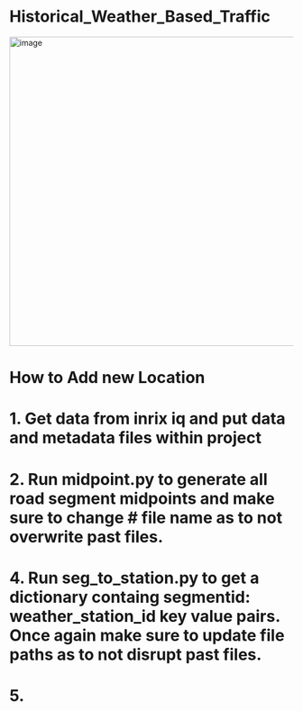 # Historical_Weather_Based_Traffic

<img width="549" alt="image" src="https://user-images.githubusercontent.com/57308565/205413831-235e932c-6ec1-4ea3-a655-cd19cdd730be.png">

# How to Add new Location

# 1. Get data from inrix iq and put data and metadata files within project

# 2. Run midpoint.py to generate all road segment midpoints and make sure to change # file name as to not overwrite past files.

# 4. Run seg_to_station.py to get a dictionary containg segmentid: weather_station_id key value pairs. Once again make sure to update file paths as to not disrupt past files.

# 5.
